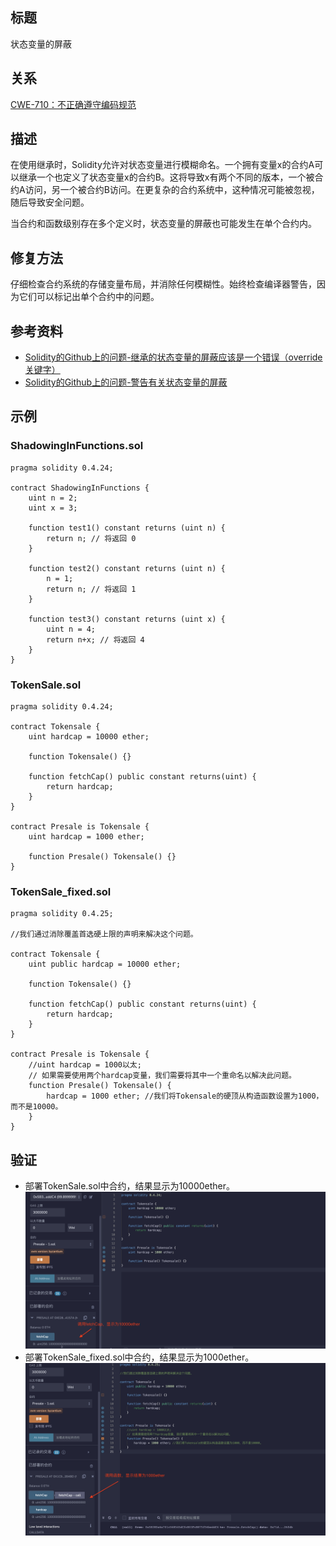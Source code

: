 ## 标题
状态变量的屏蔽

## 关系
[CWE-710：不正确遵守编码规范](http://cwe.mitre.org/data/definitions/710.html)

## 描述
在使用继承时，Solidity允许对状态变量进行模糊命名。一个拥有变量x的合约A可以继承一个也定义了状态变量x的合约B。这将导致x有两个不同的版本，一个被合约A访问，另一个被合约B访问。在更复杂的合约系统中，这种情况可能被忽视，随后导致安全问题。

当合约和函数级别存在多个定义时，状态变量的屏蔽也可能发生在单个合约内。

## 修复方法
仔细检查合约系统的存储变量布局，并消除任何模糊性。始终检查编译器警告，因为它们可以标记出单个合约中的问题。

## 参考资料
* [Solidity的Github上的问题-继承的状态变量的屏蔽应该是一个错误（override关键字）](https://github.com/ethereum/solidity/issues/2563)
* [Solidity的Github上的问题-警告有关状态变量的屏蔽](https://github.com/ethereum/solidity/issues/973)

## 示例
### ShadowingInFunctions.sol
```solidity
pragma solidity 0.4.24;

contract ShadowingInFunctions {
    uint n = 2;
    uint x = 3;

    function test1() constant returns (uint n) {
        return n; // 将返回 0
    }

    function test2() constant returns (uint n) {
        n = 1;
        return n; // 将返回 1
    }

    function test3() constant returns (uint x) {
        uint n = 4;
        return n+x; // 将返回 4
    }
}
```
### TokenSale.sol
```solidity
pragma solidity 0.4.24;

contract Tokensale {
    uint hardcap = 10000 ether;

    function Tokensale() {}

    function fetchCap() public constant returns(uint) {
        return hardcap;
    }
}

contract Presale is Tokensale {
    uint hardcap = 1000 ether;

    function Presale() Tokensale() {}
}

```

### TokenSale_fixed.sol
```solidity
pragma solidity 0.4.25;

//我们通过消除覆盖首选硬上限的声明来解决这个问题。

contract Tokensale {
    uint public hardcap = 10000 ether;

    function Tokensale() {}

    function fetchCap() public constant returns(uint) {
        return hardcap;
    }
}

contract Presale is Tokensale {
    //uint hardcap = 1000以太;
    // 如果需要使用两个hardcap变量，我们需要将其中一个重命名以解决此问题。
    function Presale() Tokensale() {
        hardcap = 1000 ether; //我们将Tokensale的硬顶从构造函数设置为1000，而不是10000。
    }
}
```

## 验证
*  部署TokenSale.sol中合约，结果显示为10000ether。
![1-19-1.png](./img/1-19-1.png)
*  部署TokenSale_fixed.sol中合约，结果显示为1000ether。
![1-19-2.png](./img/1-19-2.png)



